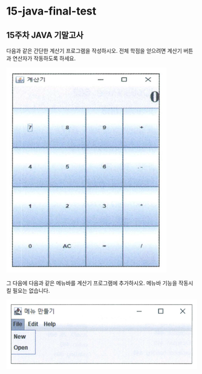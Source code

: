 # 15-java-final-test

## 15주차 JAVA 기말고사

다음과 같은 간단한 계산기 프로그램을 작성하시오. 전체 학점을 얻으려면 계산기 버튼과 연산자가 작동하도록 하세요.

![calculator](img/calculator.png)

그 다음에 다음과 같은 메뉴바를 계산기 프로그램에 추가하시오. 메뉴바 기능을 작동시킬 필요는 없습니다.

![jmenubar](img/jmenubar.png)
